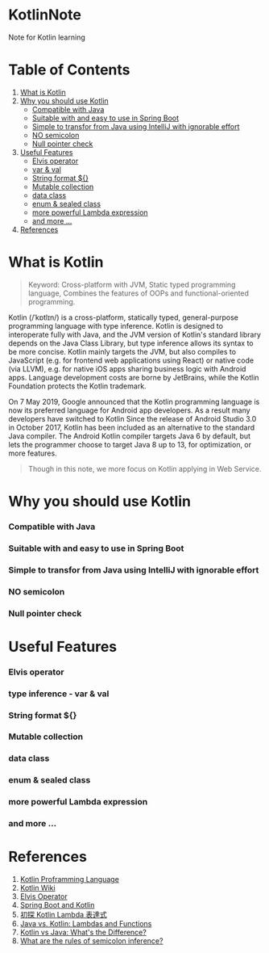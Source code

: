 # KotlinNote
Note for Kotlin learning
# Table of Contents
1. [What is Kotlin](#what)
2. [Why you should use Kotlin](#why)
    * [Compatible with Java](#compatible)
    * [Suitable with and easy to use in Spring Boot](#suitable)
    * [Simple to transfor from Java using IntelliJ with ignorable effort](#transfor)
    * [NO semicolon](#semicolon)
    * [Null pointer check](#null)
3. [Useful Features](#features)
    * [Elvis operator](#elvis)
    * [var & val](#var)
    * [String format ${}](#string)
    * [Mutable collection](#mutable)
    * [data class](#data)
    * [enum & sealed class](#enum)
    * [more powerful Lambda expression](#lambda)
    * [and more ...](#more)
4. [References](#references)
# What is Kotlin <a name="what"></a>
> Keyword: Cross-platform with JVM, Static typed programming language, Combines the features of OOPs and functional-oriented programming.

Kotlin (/ˈkɒtlɪn/) is a cross-platform, statically typed, general-purpose programming language with type inference. Kotlin is designed to interoperate fully with Java, and the JVM version of Kotlin's standard library depends on the Java Class Library, but type inference allows its syntax to be more concise. Kotlin mainly targets the JVM, but also compiles to JavaScript (e.g. for frontend web applications using React) or native code (via LLVM), e.g. for native iOS apps sharing business logic with Android apps. Language development costs are borne by JetBrains, while the Kotlin Foundation protects the Kotlin trademark.

On 7 May 2019, Google announced that the Kotlin programming language is now its preferred language for Android app developers. As a result many developers have switched to Kotlin Since the release of Android Studio 3.0 in October 2017, Kotlin has been included as an alternative to the standard Java compiler. The Android Kotlin compiler targets Java 6 by default, but lets the programmer choose to target Java 8 up to 13, for optimization, or more features.

> Though in this note, we more focus on Kotlin applying in Web Service.
# Why you should use Kotlin <a name="why"></a>
### Compatible with Java <a name="compatible"></a>
### Suitable with and easy to use in Spring Boot <a name="suitable"></a>
### Simple to transfor from Java using IntelliJ with ignorable effort <a name="transfor"></a>
### NO semicolon <a name="semicolon"></a>
### Null pointer check <a name="null"></a>
# Useful Features <a name="features"></a>
### Elvis operator <a name="elvis"></a>
### type inference - var & val <a name="var"></a>
### String format ${} <a name="string"></a>
### Mutable collection <a name="mutable"></a>
### data class <a name="data"></a>
### enum & sealed class <a name="enum"></a>
### more powerful Lambda expression <a name="lambda"></a>
### and more ... <a name="more"></a>
# References <a name="references"></a>
1. [Kotlin Proframming Language](https://kotlinlang.org/)
2. [Kotlin Wiki](https://en.wikipedia.org/wiki/Kotlin_(programming_language))
3. [Elvis Operator](https://zh-tw.coderbridge.com/series/794d69188e074c5e81abedfcb649b809/posts/f84fef99ba074b16aa520c7f095fe737)
4. [Spring Boot and Kotlin](https://www.baeldung.com/kotlin/spring-boot-kotlin)
5. [初探 Kotlin Lambda 表達式](https://medium.com/@louis383/%E5%88%9D%E6%8E%A2-kotlin-lambda-%E8%A1%A8%E9%81%94%E5%BC%8F-cfe8796c9fac)
6. [Java vs. Kotlin: Lambdas and Functions](https://dzone.com/articles/java-vs-kotlin)
7. [Kotlin vs Java: What's the Difference?](https://www.guru99.com/kotlin-vs-java-difference.html)
8. [What are the rules of semicolon inference?](https://stackoverflow.com/questions/39318457/what-are-the-rules-of-semicolon-inference)
